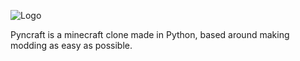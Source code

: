 ![Logo](https://github.com/Xanderplayz16/Pyncraft/blob/artnstuff/photo3thin.png?raw=true)

Pyncraft is a minecraft clone made in Python, based around making modding as easy as possible.
